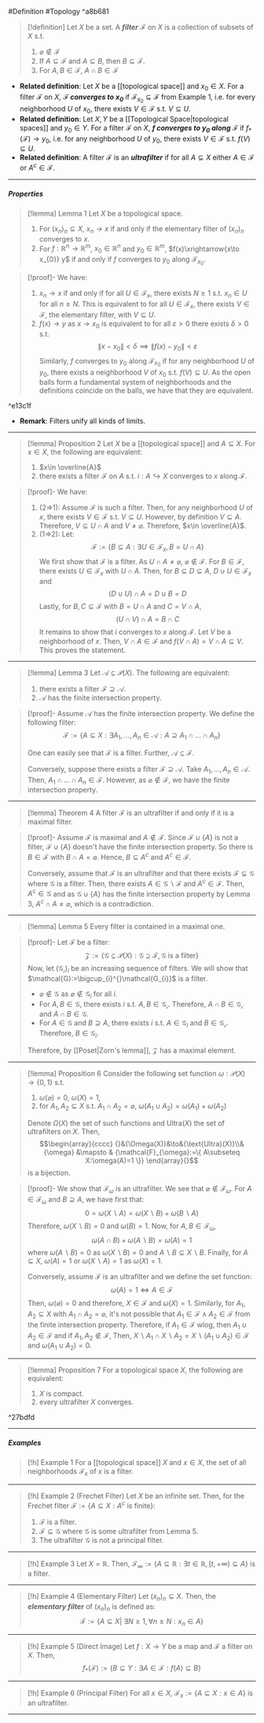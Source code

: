 #Definition #Topology  ^a8b681

> [!definition]
> Let $X$ be a set. A ***filter*** $\mathcal{F}$ on $X$ is a collection of subsets of $X$ s.t. 
> 1. $\varnothing\notin \mathcal{F}$
> 2. If $A\subseteq \mathcal{F}$ and $A\subseteq B$, then $B\subseteq \mathcal{F}$.
> 3. For $A,B\in \mathcal{F}$, $A\cap B\in \mathcal{F}$
- **Related definition**: Let $X$ be a [[topological space]] and $x_{0}\in X$. For a filter $\mathcal{F}$ on $X$, ***$\mathcal{F}$ converges to $x_{0}$*** if $\mathcal{F}_{x_{0}}\subseteq \mathcal{F}$ from Example 1, i.e. for every neighborhood $U$ of $x_{0}$, there exists $V\in \mathcal{F}$ s.t. $V\subseteq U$.
- **Related definition**: Let $X,Y$ be a [[Topological Space|topological spaces]] and $y_{0}\in Y$. For a filter $\mathcal{F}$ on $X$, ***$f$ converges to $y_{0}$ along $\mathcal{F}$*** if $f_{*}(\mathcal{F})\to y_{0}$, i.e. for any neighborhood $U$ of $y_{0}$, there exists $V\in \mathcal{F}$ s.t. $f(V)\subseteq U$.
- **Related definition**: A filter $\mathcal{F}$ is an ***ultrafilter*** if for all $A\subseteq X$ either $A\in \mathcal{F}$ or $A^c\in \mathcal{F}$.
---
##### Properties
> [!lemma] Lemma 1
> Let $X$ be a topological space. 
> 1. For $(x_{n})_{n}\subseteq X$, $x_{n}\to x$ if and only if the elementary filter of $(x_{n})_{n}$ converges to $x$.
> 2. For $f:\mathbb{R}^n\to \mathbb{R}^m$, $x_{0}\in \mathbb{R}^n$ and $y_{0}\in \mathbb{R}^m$, $f(x)\xrightarrow{x\to x_{0}} y$ if and only if $f$ converges to $y_{0}$ along $\mathcal{F}_{x_{0}}$.

> [!proof]-
> We have: 
> 1. $x_{n}\to x$ if and only if for all $U\in \mathcal{F}_{x}$, there exists $N\geq 1$ s.t. $x_{n}\in U$ for all $n\geq N$. This is equivalent to for all $U\in \mathcal{F}_{x}$, there exists $V\in \mathcal{F}$, the elementary filter, with $V\subseteq U$.
> 2. $f(x)\to y$ as $x\to x_{0}$ is equivalent to for all $\varepsilon>0$ there exists $\delta>0$ s.t. $$\|x-x_{0}\|<\delta\implies\|f(x)-y_{0}\|<\varepsilon$$Similarly, $f$ converges to $y_{0}$ along $\mathcal{F}_{x_{0}}$ if for any neighborhood $U$ of $y_{0}$, there exists a neighborhood $V$ of $x_{0}$ s.t. $f(V)\subseteq U$. As the open balls form a fundamental system of neighborhoods and the definitions coincide on the balls, we have that they are equivalent.

^e13c1f

- **Remark**: Filters unify all kinds of limits.
---
> [!lemma] Proposition 2
> Let $X$ be a [[topological space]] and $A\subseteq X$. For $x\in X$, the following are equivalent:
> 1. $x\in \overline{A}$
> 2. there exists a filter $\mathcal{F}$ on $A$ s.t. $i:A\hookrightarrow X$ converges to $x$ along $\mathcal{F}$.

> [!proof]-
> We have: 
> 1. (2=>1): Assume $\mathcal{F}$ is such a filter. Then, for any neighborhood $U$ of $x$, there exists $V\in \mathcal{F}$ s.t. $V\subseteq U$. However, by definition $V\subseteq A$. Therefore, $V\subseteq U\cap A$ and $V\neq \varnothing$. Therefore, $x\in \overline{A}$.
> 2. (1=>2): Let: $$\mathcal{F}:=\{ B\subseteq A: \exists U\in \mathcal{F}_{x},B=U\cap A \}$$We first show that $\mathcal{F}$ is a filter. As $U\cap A\neq \varnothing$, $\varnothing \notin \mathcal{F}$. For $B\in \mathcal{F}$, there exists $U\in \mathcal{F}_{x}$ with $U\cap A$. Then, for $B\subseteq D\subseteq A$, $D\cup U\in \mathcal{F}_{x}$ and $$(D\cup U)\cap A=D\cup B=D$$ Lastly, for $B,C\subseteq \mathcal{F}$ with $B=U\cap A$ and $C=V\cap A$, $$(U\cap V)\cap A=B\cap C$$It remains to show that $i$ converges to $x$ along $\mathcal{F}$. Let $V$ be a neighborhood of $x$. Then, $V\cap A\in \mathcal{F}$ and $f(V\cap A)=V\cap A \subseteq V$. This proves the statement.
---
> [!lemma] Lemma 3
> Let $\mathcal{A}\subseteq \mathcal{P}(X)$. The following are equivalent:
> 1. there exists a filter $\mathcal{F}\supseteq\mathcal{A}$.
> 2. $\mathcal{A}$ has the finite intersection property.

> [!proof]-
> Assume $\mathcal{A}$ has the finite intersection property. We define the following filter: $$\mathcal{F}:=\{ A\subseteq X: \exists A_{1},\dots,A_{n}\in \mathcal{A}: A\supseteq A_{1}\cap\dots \cap A_{n} \}$$
> 
> One can easily see that $\mathcal{F}$ is a filter. Further, $\mathcal{A}\subseteq \mathcal{F}$.
> 
> Conversely, suppose there exists a filter $\mathcal{F}\supseteq \mathcal{A}$. Take $A_{1},\dots,A_{n}\in \mathcal{A}$. Then, $A_{1}\cap\dots \cap A_{n}\in \mathcal{F}$. However, as $\varnothing\notin \mathcal{F}$, we have the finite intersection property.
---
> [!lemma] Theorem 4
> A filter $\mathcal{F}$ is an ultrafilter if and only if it is a maximal filter.

> [!proof]-
> Assume $\mathcal{F}$ is maximal and $A\notin \mathcal{F}$. Since $\mathcal{F}\cup \{ A \}$ is not a filter, $\mathcal{F}\cup \{ A \}$ doesn't have the finite intersection property. So there is $B\in \mathcal{F}$ with $B\cap A=\varnothing$. Hence, $B\subseteq A^c$ and $A^c\in \mathcal{F}$.
> 
> Conversely, assume that $\mathcal{F}$ is an ultrafilter and that there exists $\mathcal{F}\subsetneq\mathcal{G}$ where $\mathcal{G}$ is a filter. Then, there exists $A\in \mathcal{G} \backslash \mathcal{F}$ and $A^c\in \mathcal{F}$. Then, $A^c\in \mathcal{G}$ and as $\mathcal{G}\cup \{ A \}$ has the finite intersection property by Lemma 3, $A^c\cap A\neq \varnothing$, which is a contradiction.
---
> [!lemma] Lemma 5
> Every filter is contained in a maximal one.

> [!proof]-
> Let $\mathcal{F}$ be a filter: $$\mathcal{Z}:=\{ \mathcal{G} \subseteq \mathcal{P}(X):\mathcal{G}\supseteq \mathcal{F},\mathcal{G}\text{ is a filter}\}$$
> Now, let $(\mathcal{G_{i}})_{i}$ be an increasing sequence of filters. We will show that $\mathcal{G}:=\bigcup_{i}^{}\mathcal{G_{i}}$ is a filter. 
> - $\varnothing \notin \mathcal{G}$ as $\varnothing \notin \mathcal{G}_{i}$ for all $i$.
> - For $A,B\in \mathcal{G}$, there exists $i$ s.t. $A,B\in \mathcal{G_{i}}$. Therefore, $A\cap B\in \mathcal{G_{i}}$ and $A\cap B\in \mathcal{G}$.
> - For $A\in \mathcal{G}$ and $B\supseteq A$, there exists $i$ s.t. $A\in \mathcal{G}_{i}$ and $B\in \mathcal{G_{i}}$. Therefore, $B\in \mathcal{G}_{i}$.
>   
> Therefore, by [[Poset|Zorn's lemma]], $\mathcal{Z}$ has a maximal element.
---
> [!lemma] Proposition 6
> Consider the following set function $\omega:\mathcal{P}(X)\to \{ 0,1 \}$ s.t. 
> 1. $\omega(\varnothing)=0$, $\omega(X)=1$,
> 2. for $A_{1},A_{2}\subseteq X$ s.t. $A_{1}\cap A_{2}=\varnothing$, $\omega(A_{1}\cup A_{2})=\omega(A_{1})+\omega(A_{2})$
> 
> Denote $\Omega(X)$ the set of such functions and $\text{Ultra}(X)$ the set of ultrafilters on $X$. Then, $$\begin{array}{cccc} {}&{\Omega(X)}&\to&{\text{Ultra}(X)}\\&{\omega} &\mapsto & {\mathcal{F}_{\omega}:=\{ A\subseteq X:\omega(A)=1 \}} \end{array}{}$$is a bijection.

> [!proof]-
> We show that $\mathcal{F}_{\omega}$ is an ultrafilter. We see that $\varnothing\notin \mathcal{F}_{\omega}$. For $A\in \mathcal{F}_{\omega}$ and $B\supseteq A$, we have first that: $$0=\omega(X \backslash A)=\omega(X \backslash B)+\omega(B \backslash A)$$Therefore, $\omega(X \backslash B)=0$ and $\omega(B)=1$. Now, for $A,B\in \mathcal{\mathcal{F}_{\omega}}$, $$\omega(A\cap B)+\omega(A \backslash B)=\omega(A)=1$$where $\omega(A \backslash B)=0$ as $\omega(X \backslash B)=0$ and $A \backslash B\subseteq X \backslash B$. Finally, for $A\subseteq X$, $\omega(A)=1$ or $\omega(X \backslash A)=1$ as $\omega(X)=1$. 
> 
> Conversely, assume $\mathcal{F}$ is an ultrafilter and we define the set function: $$\omega(A)=1 \iff A\in \mathcal{F}$$Then, $\omega(\varnothing)=0$ and therefore, $X\in \mathcal{F}$ and $\omega(X)=1$. Similarly, for $A_{1},A_{2}\subseteq X$ with $A_{1}\cap A_{2}=\varnothing$, it's not possible that $A_{1}\in \mathcal{F}\land A_{2}\in \mathcal{F}$ from the finite intersection property. Therefore, if $A_{1}\in \mathcal{F}$ wlog, then $A_{1}\cup A_{2}\in \mathcal{F}$ and if $A_{1},A_{2}\notin \mathcal{F}$, Then, $X \backslash A_{1} \cap X \backslash A_{2}=X \backslash (A_{1}\cup A_{2})\in \mathcal{F}$ and $\omega(A_{1}\cup A_{2})=0$.
---
> [!lemma] Proposition 7
> For a topological space $X$, the following are equivalent:
> 1. $X$ is compact.
> 2. every ultrafilter $X$ converges.

^27bdfd

---
##### Examples
> [!h] Example 1
> For a [[topological space]] $X$ and $x\in X$, the set of all neighborhoods $\mathcal{F}_{x}$ of $x$ is a filter.
---
> [!h] Example 2 (Frechet Filter)
> Let $X$ be an infinite set. Then, for the Frechet filter $\mathcal{F}:=\{ A\subseteq X:A^c\text{ is finite} \}$:
> 1. $\mathcal{F}$ is a filter.
> 2. $\mathcal{F}\subseteq \mathcal{G}$ where $\mathcal{G}$ is some ultrafilter from Lemma 5.
> 3. The ultrafilter $\mathcal{G}$ is not a principal filter.
---
> [!h] Example 3
> Let $X=\mathbb{R}$. Then, $\mathcal{F}_{\infty}:=\{ A\subseteq \mathbb{R}: \exists t\in \mathbb{R}, [t,+\infty)\subseteq A \}$ is a filter. 
--- 
> [!h] Example 4 (Elementary Filter)
> Let $(x_{n})_{n}\subseteq X$. Then, the ***elementary filter*** of $(x_{n})_{n}$ is defined as: $$\mathcal{F}:=\{ A\subseteq X|\  \exists N\geq 1,\forall n\geq N: x_{n}\in A\}$$
---
> [!h] Example 5 (Direct Image)
> Let $f:X\to Y$ be a map and $\mathcal{F}$ a filter on $X$. Then, $$f_{*}(\mathcal{F}):=\{ B\subseteq Y: \exists A\in \mathcal{F}:f(A)\subseteq B \}$$
---
> [!h] Example 6 (Principal Filter)
> For all $x\in X$, $\mathcal{F}_{x}:=\{ A\subseteq X: x\in A \}$ is an ultrafilter.
---
